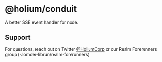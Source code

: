 # @holium/conduit

A better SSE event handler for node.

## Support

For questions, reach out on Twitter [@HoliumCorp](https://twitter.com/HoliumCorp) or our Realm Forerunners group (~lomder-librun/realm-forerunners).
